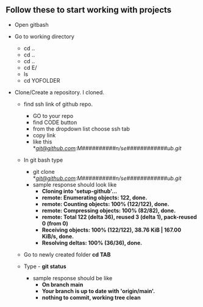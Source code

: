 ## Follow these to start working with projects

* Open gitbash
* Go to working directory
  * cd ..
  * cd ..
  * cd ..
  * cd E/
  * ls
  * cd YOFOLDER
 
* Clone/Create a repository. I cloned.
  * find ssh link of github repo.
    * GO to your repo
    * find CODE button
    * from the dropdown list choose ssh tab
    * copy link
    * like this **git@github.com:M##########*n/se############ub.git**
   
  * In git bash type
    * git clone **git@github.com:M##########*n/se############ub.git**
    * sample response should look like
      * **Cloning into 'setup-github'...**
      * **remote: Enumerating objects: 122, done.**
      * **remote: Counting objects: 100% (122/122), done.**
      * **remote: Compressing objects: 100% (82/82), done.**
      * **remote: Total 122 (delta 36), reused 3 (delta 1), pack-reused 0 (from 0)**
      * **Receiving objects: 100% (122/122), 38.76 KiB | 167.00 KiB/s, done.**
      * **Resolving deltas: 100% (36/36), done.**
  * Go to newly created folder **cd TAB**
  * Type - **git status**
    * sample response should be like
      * **On branch main**
      * **Your branch is up to date with 'origin/main'.**
      * **nothing to commit, working tree clean**
 
